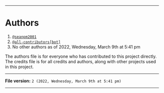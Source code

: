 
***

# Authors

1. [`@seanpm2001`](https://github.com/seanpm2001/)
2. [`@all-contributors[bot]`](https://github.com/all-contributors)
3. No other authors as of 2022, Wednesday, March 9th at 5:41 pm

The authors file is for everyone who has contributed to this project directly. The credits file is for all credits and authors, along with other projects used in this project.

***

**File version:** `2 (2022, Wednesday, March 9th at 5:41 pm)`

***
